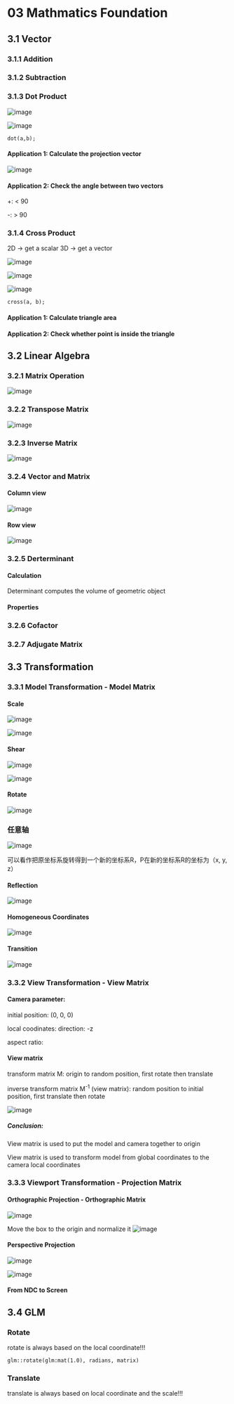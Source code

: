 # 03 Mathmatics Foundation

## 3.1 Vector
### 3.1.1 Addition


### 3.1.2 Subtraction


### 3.1.3 Dot Product
![image](https://github.com/user-attachments/assets/50d8c25d-5a3e-4469-9d71-a598ede1bff2)

![image](https://github.com/lanwenzhang/Learn-Computer-Graphics/assets/86000552/13f992a3-ea4c-460b-9f53-5814f75857c2)

```
dot(a,b);
```
#### Application 1: Calculate the projection vector

![image](https://github.com/user-attachments/assets/60cae4cb-3ca2-411b-bded-fc9ca7216df8)

#### Application 2: Check the angle between two vectors
+: < 90

-: > 90

### 3.1.4 Cross Product
2D → get a scalar   3D → get a vector

![image](https://github.com/lanwenzhang/Learn-Computer-Graphics/assets/86000552/69d0e523-71a4-45fa-b36e-6a9075500a90)

![image](https://github.com/lanwenzhang/Learn-Computer-Graphics/assets/86000552/55fa0337-dc32-459d-9f53-74039b51792c)

![image](https://github.com/lanwenzhang/Learn-Computer-Graphics/assets/86000552/f53701f9-0357-469d-bf81-e474be308682)
```
cross(a, b);
```

#### Application 1: Calculate triangle area

#### Application 2: Check whether point is inside the triangle

## 3.2 Linear Algebra
### 3.2.1 Matrix Operation
![image](https://github.com/user-attachments/assets/9fd2969e-d2d1-4fed-ab16-7086165f62b8)

### 3.2.2 Transpose Matrix
![image](https://github.com/user-attachments/assets/454f1283-b61f-4a51-bbf5-5211b2370436)

### 3.2.3 Inverse Matrix
![image](https://github.com/user-attachments/assets/2f7ff69b-8165-4890-804f-b3d23de43b6e)

### 3.2.4 Vector and Matrix 
#### Column view
![image](https://github.com/user-attachments/assets/d60fd901-cde8-4c9d-a5e8-3102bf1999e5)


#### Row view
![image](https://github.com/user-attachments/assets/8187a3dd-72d0-4f7a-8a82-115a3491f19d)

### 3.2.5 Derterminant
#### Calculation
Determinant computes the volume of geometric object

#### Properties

### 3.2.6 Cofactor

### 3.2.7 Adjugate Matrix

## 3.3 Transformation

### 3.3.1 Model Transformation - Model Matrix
#### Scale
![image](https://github.com/user-attachments/assets/bc791496-9ae1-4ff1-8e99-f81fea1f9779)

![image](https://github.com/user-attachments/assets/1f727943-4142-436c-8dcb-86a29f0c667f)

#### Shear
![image](https://github.com/user-attachments/assets/b609e445-bff8-43f5-9fe2-8c8f1f3b8a29)

![image](https://github.com/user-attachments/assets/cac5173e-e84a-4b3b-8926-48b1a21421b8)

#### Rotate
![image](https://github.com/user-attachments/assets/b77a9f3c-f762-4304-8116-1d7334ce6153)


### 任意轴
![image](https://github.com/user-attachments/assets/a4f7a96b-a3b3-4b94-aee0-2c74e75cd695)

可以看作把原坐标系旋转得到一个新的坐标系R，P在新的坐标系R的坐标为（x, y, z）

#### Reflection
![image](https://github.com/user-attachments/assets/c025347a-0753-4eb3-a831-eeccad437419)

#### Homogeneous Coordinates
![image](https://github.com/user-attachments/assets/9715324e-b7fa-45a0-a647-2622a0e52329)

#### Transition
![image](https://github.com/user-attachments/assets/6bd6fa73-2040-4fca-b961-0fa1eafb2911)


### 3.3.2 View Transformation - View Matrix
#### Camera parameter:
initial position: (0, 0, 0)

local coodinates: direction: -z

aspect ratio: 


#### View matrix
transform matrix M: origin to random position, first rotate then translate

inverse transform matrix M<sup>-1</sup> (view matrix): random position to initial position, first translate then rotate

![image](https://github.com/lanwenzhang/Learn-Computer-Graphics/assets/86000552/4a49b8b5-d0e8-477f-afb4-c107f0ad6e8a)

##### Conclusion: 
View matrix is used to put the model and camera together to origin

View matrix is used to transform model from global coordinates to the camera local coordinates


### 3.3.3 Viewport Transformation - Projection Matrix
#### Orthographic Projection - Orthographic Matrix
![image](https://github.com/user-attachments/assets/a0e42a18-e250-4049-af0a-f68cc2d180d0)

Move the box to the origin and normalize it
![image](https://github.com/user-attachments/assets/7b981d8c-d294-4785-a65d-49fa0d09e39c)

#### Perspective Projection

![image](https://github.com/lanwenzhang/Learn-Computer-Graphics/assets/86000552/8276253a-9b7a-4b27-a0f7-a83cb46f6e4b)

![image](https://github.com/lanwenzhang/Learn-Computer-Graphics/assets/86000552/186d1bb7-37f4-4fdc-a646-f8bdd215b85d)

#### From NDC to Screen 

## 3.4 GLM
### Rotate
rotate is always based on the local coordinate!!!
```
glm::rotate(glm:mat(1.0), radians, matrix)
```

### Translate
translate is always based on local coordinate and the scale!!!
